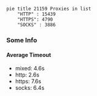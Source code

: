 
```mermaid
pie title 21159 Proxies in list
    "HTTP" : 15439
    "HTTPS": 4790
    "SOCKS" : 3886
```

### Some Info
#### Average Timeout

- mixed: 4.6s
- http: 2.6s
- https: 7.6s
- socks: 6.4s